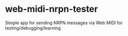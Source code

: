 # web-midi-nrpn-tester
Simple app for sending NRPN messages via Web MIDI for testing/debugging/learning
